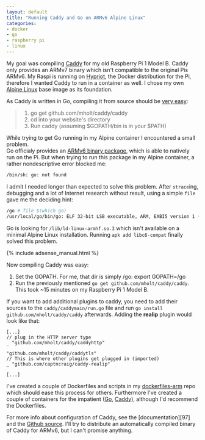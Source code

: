 ```yaml
---
layout: default
title: "Running Caddy and Go on ARMv6 Alpine Linux"
categories:
- docker
- go
- raspberry pi
- linux
---
```


My goal was compiling [Caddy][1] for my old Raspberry Pi 1 Model B. Caddy only provides an ARMv7 binary which isn't compatible to the original Pis ARMv6. My Raspi is running on [Hypriot][2], the Docker distribution for the Pi, therefore I wanted Caddy to run in a container as well. I chose my own [Alpine Linux][3] base image as its foundation.

As Caddy is written in Go, compiling it from source should be [very easy][4]:

> 1.  go get github.com/mholt/caddy/caddy
> 2.  cd into your website's directory
> 3.  Run caddy (assuming $GOPATH/bin is in your $PATH)

While trying to get Go running in my Alpine container I encountered a small problem.  
Go officialy provides an [ARMv6 binary package][5], which is able to natively run on the Pi. But when trying to run this package in  my Alpine container, a rather nondescriptive error blocked me:

```bash
/bin/sh: go: not found
```
I admit I needed longer than expected to solve this problem. After `strace`ing, debugging and a lot of Internet research without result, using a simple `file` gave me the deciding hint:

```bash
/go # file $(which go)
/usr/local/go/bin/go: ELF 32-bit LSB executable, ARM, EABI5 version 1 (SYSV), dynamically linked, interpreter /lib/ld-linux-armhf.so.3, not stripped
```

Go is looking for `/lib/ld-linux-armhf.so.3` which isn't available on a minimal Alpine Linux installation. Running `apk add libc6-compat` finally solved this problem.

<!--more-->

{% include adsense_manual.html %}

Now compiling Caddy was easy:

1. Set the GOPATH. For me, that dir is simply /go: export GOPATH=/go
2. Run the previously mentioned `go get github.com/mholt/caddy/caddy`. This took ~15 minutes on my Raspberry Pi 1 Model B.

If you want to add additional plugins to caddy, you need to add their sources to the `caddy/caddymain/run.go` file and run `go install github.com/mholt/caddy/caddy` afterwards. Adding the **realip** plugin would look like that:

```
[...]
// plug in the HTTP server type
_ "github.com/mholt/caddy/caddyhttp"

"github.com/mholt/caddy/caddytls"
// This is where other plugins get plugged in (imported)
_ "github.com/captncraig/caddy-realip"

[...]
```

I've created a couple of Dockerfiles and scripts in my [dockerfiles-arm][6] repo which should ease this process for others. Furthermore I've created a couple of containers for the impatient ([Go][7], [Caddy][8]), although I'd recommend the Dockerfiles.

For more info about configuration of Caddy, see the [documentation][97] and the [Github source][10]. I'll try to distribute an automatically compiled binary of Caddy for ARMv6, but I can't promise anything.


[1]: https://caddyserver.com/
[2]: http://blog.hypriot.com/
[3]: https://hub.docker.com/r/container4armhf/armhf-alpine/
[4]: https://github.com/mholt/caddy/blob/master/README.md#running-from-source
[5]: https://golang.org/dl/
[6]:https://github.com/m3adow/dockerfiles-arm
[7]: https://hub.docker.com/r/container4armhf/armhf-golang-bin/
[8]: https://hub.docker.com/r/container4armhf/armhf-caddy/
[9]: https://caddyserver.com/docs
[10]: https://github.com/mholt/caddy
